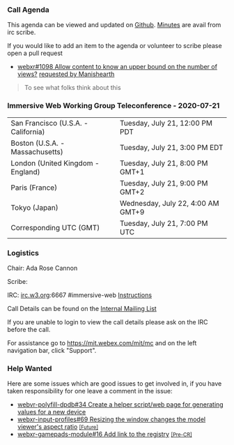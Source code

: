 ### Call Agenda

This agenda can be viewed and updated on [Github](https://github.com/immersive-web/administrivia/blob/master/meetings/wg/2020-07-21-Immersive_Web_Working_Group_Teleconference-agenda.md).
[Minutes](https://www.w3.org/2020/07/21-immersive-web-minutes.html) are avail from irc scribe.

If you would like to add an item to the agenda or volunteer to scribe please open a pull request

* [webxr#1098 Allow content to know an upper bound on the number of views?](https://github.com/immersive-web/webxr/issues/1098) [requested by Manishearth](https://github.com/immersive-web/webxr/issues/1098#issuecomment-660233515)
> To see what folks think about this

### Immersive Web Working Group Teleconference - 2020-07-21

<table>
<tr><td> San Francisco (U.S.A. - California) <td> Tuesday, July 21, 12:00 PM PDT
<tr><td> Boston (U.S.A. - Massachusetts) <td> Tuesday, July 21, 3:00 PM EDT
<tr><td> London (United Kingdom - England) <td> Tuesday, July 21, 8:00 PM GMT+1
<tr><td> Paris (France) <td> Tuesday, July 21, 9:00 PM GMT+2
<tr><td> Tokyo (Japan) <td> Wednesday, July 22, 4:00 AM GMT+9
<tr><td> Corresponding UTC (GMT) <td> Tuesday, July 21, 7:00 PM UTC
</table>

### Logistics

Chair: Ada Rose Cannon

Scribe:

IRC: [irc.w3.org](http://irc.w3.org/):6667 #immersive-web [Instructions](https://github.com/immersive-web/administrivia/blob/master/IRC.md)

Call Details can be found on the [Internal Mailing List](https://lists.w3.org/Archives/Member/internal-immersive-web/2019Feb/0002.html)

If you are unable to login to view the call details please ask on the IRC before the call.

For assistance go to https://mit.webex.com/mit/mc  and on the left navigation bar, click "Support".

### Help Wanted

Here are some issues which are good issues to get involved in, if you have taken responsibility for one leave a comment in the issue:

- [webvr-polyfill-dpdb#34 Create a helper script/web page for generating values for a new device](https://github.com/immersive-web/webvr-polyfill-dpdb/issues/34)
- [webxr-input-profiles#69 Resizing the window changes the model viewer's aspect ratio](https://github.com/immersive-web/webxr-input-profiles/issues/69) [<small>[Future]</small>](https://api.github.com/repos/immersive-web/webxr-input-profiles/milestones/4)
- [webxr-gamepads-module#16 Add link to the registry](https://github.com/immersive-web/webxr-gamepads-module/issues/16) [<small>[Pre-CR]</small>](https://api.github.com/repos/immersive-web/webxr-gamepads-module/milestones/1)


              
